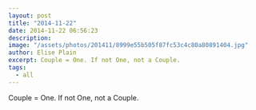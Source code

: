 ```yaml
---
layout: post
title: "2014-11-22"
date: 2014-11-22 06:56:23
description: 
image: "/assets/photos/201411/8999e55b505f87fc53c4c80a80891404.jpg"
author: Elise Plain
excerpt: Couple = One. If not One, not a Couple.
tags: 
  - all
---
```


Couple = One. If not One, not a Couple.
<p></p>

